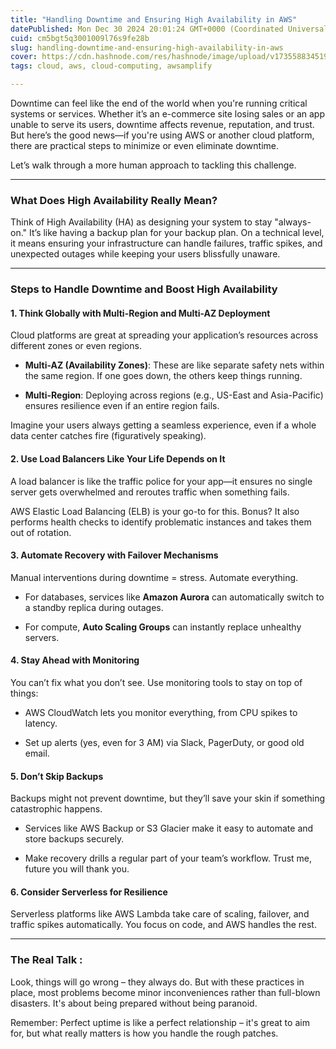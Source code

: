 ```yaml
---
title: "Handling Downtime and Ensuring High Availability in AWS"
datePublished: Mon Dec 30 2024 20:01:24 GMT+0000 (Coordinated Universal Time)
cuid: cm5bgt5q3001009l76s9fe28b
slug: handling-downtime-and-ensuring-high-availability-in-aws
cover: https://cdn.hashnode.com/res/hashnode/image/upload/v1735588345195/dc717e0f-f38f-4c01-aeee-5e0a194ff519.png
tags: cloud, aws, cloud-computing, awsamplify

---
```


Downtime can feel like the end of the world when you're running critical systems or services. Whether it’s an e-commerce site losing sales or an app unable to serve its users, downtime affects revenue, reputation, and trust. But here’s the good news—if you're using AWS or another cloud platform, there are practical steps to minimize or even eliminate downtime.

Let’s walk through a more human approach to tackling this challenge.

---

### What Does High Availability Really Mean?

Think of High Availability (HA) as designing your system to stay "always-on." It’s like having a backup plan for your backup plan. On a technical level, it means ensuring your infrastructure can handle failures, traffic spikes, and unexpected outages while keeping your users blissfully unaware.

---

### Steps to Handle Downtime and Boost High Availability

#### 1\. **Think Globally with Multi-Region and Multi-AZ Deployment**

Cloud platforms are great at spreading your application’s resources across different zones or even regions.

* **Multi-AZ (Availability Zones)**: These are like separate safety nets within the same region. If one goes down, the others keep things running.
    
* **Multi-Region**: Deploying across regions (e.g., US-East and Asia-Pacific) ensures resilience even if an entire region fails.
    

Imagine your users always getting a seamless experience, even if a whole data center catches fire (figuratively speaking).

#### 2\. **Use Load Balancers Like Your Life Depends on It**

A load balancer is like the traffic police for your app—it ensures no single server gets overwhelmed and reroutes traffic when something fails.

AWS Elastic Load Balancing (ELB) is your go-to for this. Bonus? It also performs health checks to identify problematic instances and takes them out of rotation.

#### 3\. **Automate Recovery with Failover Mechanisms**

Manual interventions during downtime = stress. Automate everything.

* For databases, services like **Amazon Aurora** can automatically switch to a standby replica during outages.
    
* For compute, **Auto Scaling Groups** can instantly replace unhealthy servers.
    

#### 4\. **Stay Ahead with Monitoring**

You can’t fix what you don’t see. Use monitoring tools to stay on top of things:

* AWS CloudWatch lets you monitor everything, from CPU spikes to latency.
    
* Set up alerts (yes, even for 3 AM) via Slack, PagerDuty, or good old email.
    

#### 5\. **Don’t Skip Backups**

Backups might not prevent downtime, but they’ll save your skin if something catastrophic happens.

* Services like AWS Backup or S3 Glacier make it easy to automate and store backups securely.
    
* Make recovery drills a regular part of your team’s workflow. Trust me, future you will thank you.
    

#### 6\. **Consider Serverless for Resilience**

Serverless platforms like AWS Lambda take care of scaling, failover, and traffic spikes automatically. You focus on code, and AWS handles the rest.

---

### **The Real Talk :**  

Look, things will go wrong – they always do. But with these practices in place, most problems become minor inconveniences rather than full-blown disasters. It's about being prepared without being paranoid.

Remember: Perfect uptime is like a perfect relationship – it's great to aim for, but what really matters is how you handle the rough patches.